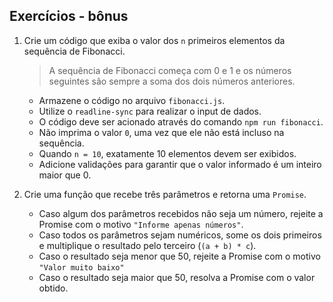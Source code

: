 <div class="c-kWDhvw"><article class="c-daJEgu"><h1>
Exercícios - bônus</h1>
</article><article class="c-daJEgu"><ol>
  <li>
    <p>
Crie um código que exiba o valor dos <code class="inline">n</code> primeiros elementos da sequência de Fibonacci.    </p>
    <blockquote>
      <p>
A sequência de Fibonacci começa com 0 e 1 e os números seguintes são sempre a soma dos dois números anteriores.      </p>
    </blockquote>
    <ul>
      <li>
Armazene o código no arquivo <code class="inline">fibonacci.js</code>.      </li>
      <li>
Utilize o <code class="inline">readline-sync</code> para realizar o input de dados.      </li>
      <li>
O código deve ser acionado através do comando <code class="inline">npm run fibonacci</code>.      </li>
      <li>
Não imprima o valor <code class="inline">0</code>, uma vez que ele não está incluso na sequência.      </li>
      <li>
Quando <code class="inline">n = 10</code>, exatamente 10 elementos devem ser exibidos.      </li>
      <li>
Adicione validações para garantir que o valor informado é um inteiro maior que 0.      </li>
    </ul>
  </li>
</ol>
</article><article class="c-daJEgu"><ol start="2">
  <li>
    <p>
Crie uma função que recebe três parâmetros e retorna uma <code class="inline">Promise</code>.    </p>
    <ul>
      <li>
Caso algum dos parâmetros recebidos não seja um número, rejeite a Promise com o motivo <code class="inline">"Informe apenas números"</code>.      </li>
      <li>
Caso todos os parâmetros sejam numéricos, some os dois primeiros e multiplique o resultado pelo terceiro (<code class="inline">(a + b) * c</code>).      </li>
      <li>
Caso o resultado seja menor que 50, rejeite a Promise com o motivo <code class="inline">"Valor muito baixo"</code>      </li>
      <li>
Caso o resultado seja maior que 50, resolva a Promise com o valor obtido.      </li>
    </ul>
  </li>
</ol>